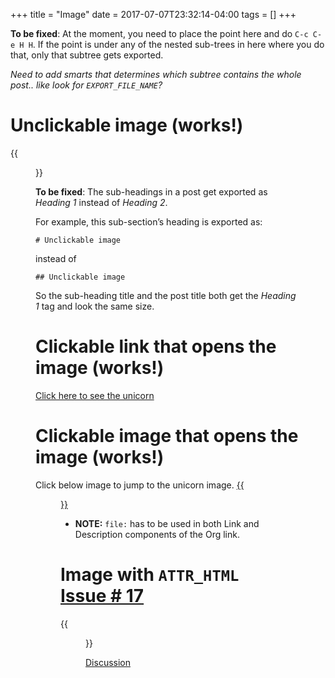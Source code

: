 +++
title = "Image"
date = 2017-07-07T23:32:14-04:00
tags = []
+++

**To be fixed**: At the moment, you need to place the point here and do `C-c C-e H H`. If the point is under any of the nested sub-trees in here where you do that, only that subtree gets exported.

*Need to add smarts that determines which subtree contains the whole post.. like look for `EXPORT_FILE_NAME`?*


# Unclickable image (works!)

{{<figure src="/images/org-mode-unicorn-logo.png">}}

**To be fixed**: The sub-headings in a post get exported as *Heading 1* instead of *Heading 2*.

For example, this sub-section&rsquo;s heading is exported as:

    # Unclickable image

instead of

    ## Unclickable image

So the sub-heading title and the post title both get the *Heading 1* tag and look the same size.


# Clickable link that opens the image (works!)

[Click here to see the unicorn](/images/org-mode-unicorn-logo.png)


# Clickable image that opens the image (works!)

Click below image to jump to the unicorn image. [{{<figure src="/images/org-mode-unicorn-logo.png">}}](/images/org-mode-unicorn-logo.png)

-   **NOTE:** `file:` has to be used in both Link and Description components of the Org link.


# Image with `ATTR_HTML` [Issue # 17](https://github.com/kaushalmodi/ox-hugo/issues/17)

{{<figure src="/images/org-mode-unicorn-logo.png" class="inset">}}

[Discussion](https://github.com/kaushalmodi/ox-hugo/issues/17#issuecomment-313627728)
